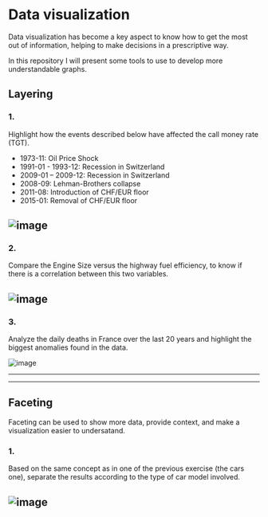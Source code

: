 # Data visualization
Data visualization has become a key aspect to know how to get the most out of information, helping to make decisions in a prescriptive way.

In this repository I will present some tools to use to develop more understandable graphs.

## Layering
### 1.
Highlight how the events described below have affected the call money rate (TGT).
- 1973-11: Oil Price Shock
- 1991-01 - 1993-12: Recession in Switzerland
- 2009-01 – 2009-12: Recession in Switzerland
- 2008-09: Lehman-Brothers collapse
- 2011-08: Introduction of CHF/EUR floor
- 2015-01: Removal of CHF/EUR floor

![image](https://user-images.githubusercontent.com/83764392/145720415-381f2578-466b-4fe6-88bf-40f1129a2226.png)
---

### 2.
Compare the Engine Size versus the highway fuel efficiency, to know if there is a correlation between this two variables.

![image](https://user-images.githubusercontent.com/83764392/145720876-d2bf83fc-4c0f-4372-a25b-3d76a0214a76.png)
---

### 3.
Analyze the daily deaths in France over the last 20 years and highlight the biggest anomalies found in the data.

![image](https://user-images.githubusercontent.com/83764392/145721232-0d7d81b0-0b26-458c-bb0f-3f5c32d2f2cb.png)

---
---
## Faceting
Faceting can be used to show more data, provide context, and make a visualization easier to undersatand.

### 1.
Based on the same concept as in one of the previous exercise (the cars one), separate the results according to the type of car model involved.

![image](https://user-images.githubusercontent.com/83764392/145721006-a1ecae50-83ac-4f9a-bfc4-54b215435ba5.png)
---

